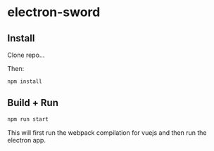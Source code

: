 # electron-sword

## Install
Clone repo...

Then:
```
npm install
```

## Build + Run
``` bash
npm run start
```

This will first run the webpack compilation for vuejs and then run the electron app.
